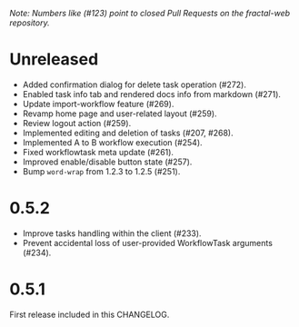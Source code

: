 *Note: Numbers like (\#123) point to closed Pull Requests on the fractal-web repository.*


# Unreleased

* Added confirmation dialog for delete task operation (\#272).
* Enabled task info tab and rendered docs info from markdown (\#271).
* Update import-workflow feature (\#269).
* Revamp home page and user-related layout (\#259).
* Review logout action (\#259).
* Implemented editing and deletion of tasks (\#207, \#268). 
* Implemented A to B workflow execution (\#254).
* Fixed workflowtask meta update (\#261).
* Improved enable/disable button state (\#257).
* Bump `word-wrap` from 1.2.3 to 1.2.5 (\#251).

# 0.5.2

* Improve tasks handling within the client (\#233).
* Prevent accidental loss of user-provided WorkflowTask arguments (\#234).

# 0.5.1

First release included in this CHANGELOG.
